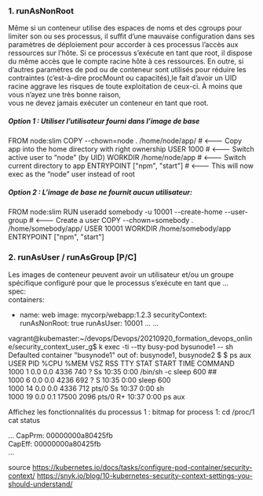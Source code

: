 

### 1. runAsNonRoot
Même si un conteneur utilise des espaces de noms et des cgroups pour limiter son ou ses processus, il suffit d’une mauvaise configuration dans ses paramètres de déploiement pour accorder à ces processus l’accès aux ressources sur l’hôte. Si ce processus s’exécute en tant que root, il dispose du même accès que le compte racine hôte à ces ressources. En outre, si d’autres paramètres de pod ou de conteneur sont utilisés pour réduire les contraintes (c’est-à-dire procMount ou capacités),le fait d’avoir un UID racine aggrave les risques de toute exploitation de ceux-ci. À moins que vous n’ayez une très bonne raison,  
vous ne devez jamais exécuter un conteneur en tant que root.

##### Option 1 : Utiliser l’utilisateur fourni dans l’image de base
FROM node:slim
COPY --chown=node . /home/node/app/   # <--- Copy app into the home directory with right ownership
USER 1000                             # <--- Switch active user to “node” (by UID)
WORKDIR /home/node/app                # <--- Switch current directory to app
ENTRYPOINT ["npm", "start"]           # <--- This will now exec as the “node” user instead of root


##### Option 2 : L’image de base ne fournit aucun utilisateur:
FROM node:slim
RUN useradd somebody -u 10001 --create-home --user-group  # <--- Create a user
COPY --chown=somebody . /home/somebody/app/
USER 10001
WORKDIR /home/somebody/app
ENTRYPOINT ["npm", "start"]

### 2. runAsUser / runAsGroup [P/C]
Les images de conteneur peuvent avoir un utilisateur et/ou un groupe spécifique configuré pour que le processus s’exécute en tant que
...  
spec:  
  containers:  
  - name: web
    image: mycorp/webapp:1.2.3
  securityContext:
    runAsNonRoot: true
    runAsUser: 10001
...
...


vagrant@kubemaster:~/devops/Devops/20210920_formation_devops_online/security_context_user_g$ k exec -ti --tty busy-pod bysunode1 -- sh
Defaulted container "busynode1" out of: busynode1, busynode2
$
$ ps aux
USER       PID %CPU %MEM    VSZ   RSS TTY      STAT START   TIME COMMAND  
1000         1  0.0  0.0   4336   740 ?        Ss   10:35   0:00 /bin/sh -c sleep 600  ##  
1000         6  0.0  0.0   4236   692 ?        S    10:35   0:00 sleep 600  
1000        14  0.0  0.0   4336   712 pts/0    Ss   10:37   0:00 sh  
1000        19  0.0  0.1  17500  2096 pts/0    R+   10:37   0:00 ps aux  

Affichez les fonctionnalités du processus 1 :
bitmap for process 1:
cd /proc/1
cat status

...
CapPrm:	00000000a80425fb  
CapEff:	00000000a80425fb  
...




source
https://kubernetes.io/docs/tasks/configure-pod-container/security-context/
https://snyk.io/blog/10-kubernetes-security-context-settings-you-should-understand/
